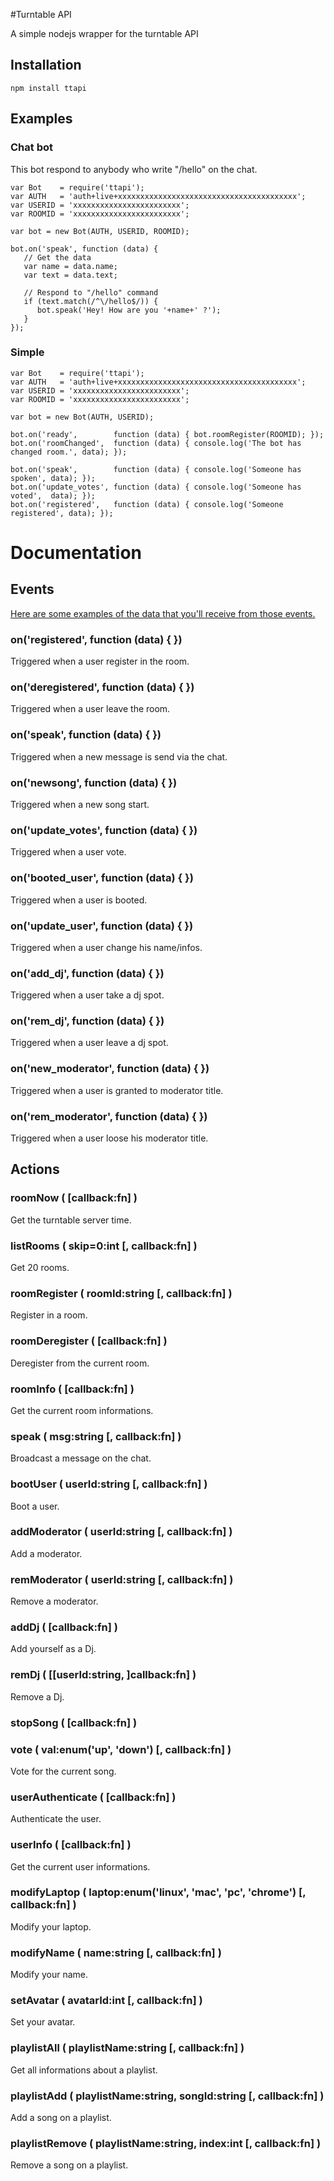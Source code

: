 #Turntable API

A simple nodejs wrapper for the turntable API

## Installation
    npm install ttapi

## Examples

### Chat bot

This bot respond to anybody who write "/hello" on the chat.

    var Bot    = require('ttapi');
    var AUTH   = 'auth+live+xxxxxxxxxxxxxxxxxxxxxxxxxxxxxxxxxxxxxxxx';
    var USERID = 'xxxxxxxxxxxxxxxxxxxxxxxx';
    var ROOMID = 'xxxxxxxxxxxxxxxxxxxxxxxx';

    var bot = new Bot(AUTH, USERID, ROOMID);

    bot.on('speak', function (data) {
       // Get the data
       var name = data.name;
       var text = data.text;

       // Respond to "/hello" command
       if (text.match(/^\/hello$/)) {
          bot.speak('Hey! How are you '+name+' ?');
       }
    });

### Simple

    var Bot    = require('ttapi');
    var AUTH   = 'auth+live+xxxxxxxxxxxxxxxxxxxxxxxxxxxxxxxxxxxxxxxx';
    var USERID = 'xxxxxxxxxxxxxxxxxxxxxxxx';
    var ROOMID = 'xxxxxxxxxxxxxxxxxxxxxxxx';

    var bot = new Bot(AUTH, USERID);

    bot.on('ready',        function (data) { bot.roomRegister(ROOMID); });
    bot.on('roomChanged',  function (data) { console.log('The bot has changed room.', data); });

    bot.on('speak',        function (data) { console.log('Someone has spoken', data); });
    bot.on('update_votes', function (data) { console.log('Someone has voted',  data); });
    bot.on('registered',   function (data) { console.log('Someone registered', data); });

# Documentation


## Events

[Here are some examples of the data that you'll receive from those events.](https://github.com/alaingilbert/Turntable-API/tree/master/turntable_data)

### on('registered', function (data) { })

Triggered when a user register in the room.


### on('deregistered', function (data) { })

Triggered when a user leave the room.


### on('speak', function (data) { })

Triggered when a new message is send via the chat.


### on('newsong', function (data) { })

Triggered when a new song start.

### on('update_votes', function (data) { })

Triggered when a user vote.


### on('booted_user', function (data) { })

Triggered when a user is booted.

### on('update_user', function (data) { })

Triggered when a user change his name/infos.

### on('add_dj', function (data) { })

Triggered when a user take a dj spot.

### on('rem_dj', function (data) { })

Triggered when a user leave a dj spot.

### on('new_moderator', function (data) { })

Triggered when a user is granted to moderator title.

### on('rem_moderator', function (data) { })

Triggered when a user loose his moderator title.


## Actions

### roomNow ( [callback:fn] )

Get the turntable server time.

### listRooms ( skip=0:int [, callback:fn] )

Get 20 rooms.

### roomRegister ( roomId:string [, callback:fn] )

Register in a room.

### roomDeregister ( [callback:fn] )

Deregister from the current room.

### roomInfo ( [callback:fn] )

Get the current room informations.

### speak ( msg:string [, callback:fn] )

Broadcast a message on the chat.

### bootUser ( userId:string [, callback:fn] )

Boot a user.

### addModerator ( userId:string [, callback:fn] )

Add a moderator.

### remModerator ( userId:string [, callback:fn] )

Remove a moderator.

### addDj ( [callback:fn] )

Add yourself as a Dj.

### remDj ( [[userId:string, ]callback:fn] )

Remove a Dj.

### stopSong ( [callback:fn] )

### vote ( val:enum('up', 'down') [, callback:fn] )

Vote for the current song.

### userAuthenticate ( [callback:fn] )

Authenticate the user.

### userInfo ( [callback:fn] )

Get the current user informations.

### modifyLaptop ( laptop:enum('linux', 'mac', 'pc', 'chrome') [, callback:fn] )

Modify your laptop.

### modifyName ( name:string [, callback:fn] )

Modify your name.

### setAvatar ( avatarId:int [, callback:fn] )

Set your avatar.

### playlistAll ( playlistName:string [, callback:fn] )

Get all informations about a playlist.

### playlistAdd ( playlistName:string, songId:string [, callback:fn] )

Add a song on a playlist.

### playlistRemove ( playlistName:string, index:int [, callback:fn] )

Remove a song on a playlist.
